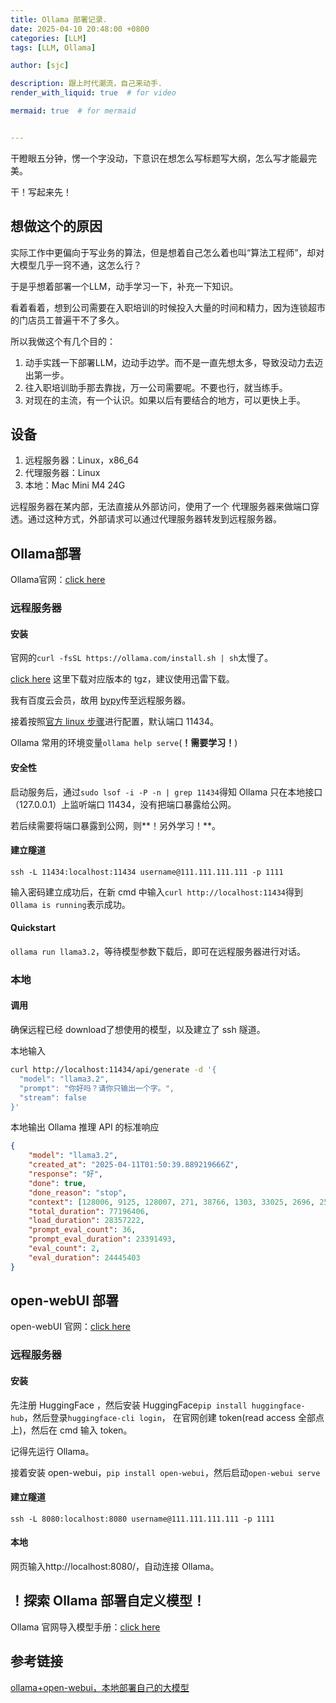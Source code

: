 ```yaml
---
title: Ollama 部署记录.
date: 2025-04-10 20:48:00 +0800
categories: [LLM]
tags: [LLM, Ollama]

author: [sjc]

description: 跟上时代潮流，自己来动手.
render_with_liquid: true  # for video

mermaid: true  # for mermaid


---
```




干瞪眼五分钟，愣一个字没动，下意识在想怎么写标题写大纲，怎么写才能最完美。

干！写起来先！

## 想做这个的原因

实际工作中更偏向于写业务的算法，但是想着自己怎么着也叫“算法工程师”，却对大模型几乎一窍不通，这怎么行？

于是乎想着部署一个LLM，动手学习一下，补充一下知识。

看着看着，想到公司需要在入职培训的时候投入大量的时间和精力，因为连锁超市的门店员工普遍干不了多久。

所以我做这个有几个目的：

1. 动手实践一下部署LLM，边动手边学。而不是一直先想太多，导致没动力去迈出第一步。
2. 往入职培训助手那去靠拢，万一公司需要呢。不要也行，就当练手。
3. 对现在的主流，有一个认识。如果以后有要结合的地方，可以更快上手。

## 设备

1. 远程服务器：Linux，x86_64
2. 代理服务器：Linux
3. 本地：Mac Mini M4 24G

远程服务器在某内部，无法直接从外部访问，使用了一个 代理服务器来做端口穿透。通过这种方式，外部请求可以通过代理服务器转发到远程服务器。

## Ollama部署

Ollama官网：[click here](https://ollama.com/)

### 远程服务器

#### 安装

官网的`curl -fsSL https://ollama.com/install.sh | sh`太慢了。

[click here](https://github.com/ollama/ollama/releases) 这里下载对应版本的 tgz，建议使用迅雷下载。

我有百度云会员，故用 [bypy](https://github.com/houtianze/bypy)传至远程服务器。

接着按照[官方 linux 步骤](https://github.com/ollama/ollama/blob/main/docs/linux.md)进行配置，默认端口 11434。

Ollama 常用的环境变量`ollama help serve`(**！需要学习！**)

#### 安全性

启动服务后，通过`sudo lsof -i -P -n | grep 11434`得知 Ollama 只在本地接口（127.0.0.1）上监听端口 11434，没有把端口暴露给公网。

若后续需要将端口暴露到公网，则**！另外学习！**。

#### 建立隧道

`ssh -L 11434:localhost:11434 username@111.111.111.111 -p 1111`

输入密码建立成功后，在新 cmd 中输入`curl http://localhost:11434`得到`Ollama is running`表示成功。

#### Quickstart

`ollama run llama3.2`，等待模型参数下载后，即可在远程服务器进行对话。

### 本地

#### 调用

确保远程已经 download了想使用的模型，以及建立了 ssh 隧道。

本地输入

````bash
curl http://localhost:11434/api/generate -d '{
  "model": "llama3.2",
  "prompt": "你好吗？请你只输出一个字。",
  "stream": false
}'
````

本地输出 Ollama 推理 API 的标准响应

````json
{
	"model": "llama3.2",
	"created_at": "2025-04-11T01:50:39.889219666Z",
	"response": "好",
	"done": true,
	"done_reason": "stop",
	"context": [128006, 9125, 128007, 271, 38766, 1303, 33025, 2696, 25, 6790, 220, 2366, 18, 271, 128009, 128006, 882, 128007, 271, 57668, 53901, 103054, 39045, 57668, 92780, 67117, 220, 16, 109820, 19113, 128009, 128006, 78191, 128007, 271, 53901],
	"total_duration": 77196406,
	"load_duration": 28357222,
	"prompt_eval_count": 36,
	"prompt_eval_duration": 23391493,
	"eval_count": 2,
	"eval_duration": 24445403
}
````



## open-webUI 部署

open-webUI 官网：[click here](https://github.com/open-webui/open-webui)

### 远程服务器

#### 安装

先注册 HuggingFace ，然后安装 HuggingFace`pip install huggingface-hub`，然后登录`huggingface-cli login`， 在官网创建 token(read access 全部点上)，然后在 cmd 输入 token。

记得先运行 Ollama。

接着安装 open-webui，`pip install open-webui`，然后启动`open-webui serve`

#### 建立隧道

`ssh -L 8080:localhost:8080 username@111.111.111.111 -p 1111`

####  本地

网页输入http://localhost:8080/，自动连接 Ollama。

## ！探索 Ollama 部署自定义模型！

Ollama 官网导入模型手册：[click here](https://github.com/ollama/ollama/blob/main/docs/import.md)

## 参考链接

[ollama+open-webui，本地部署自己的大模型](https://blog.csdn.net/spiderwower/article/details/138463635?spm=1001.2014.3001.5502)
